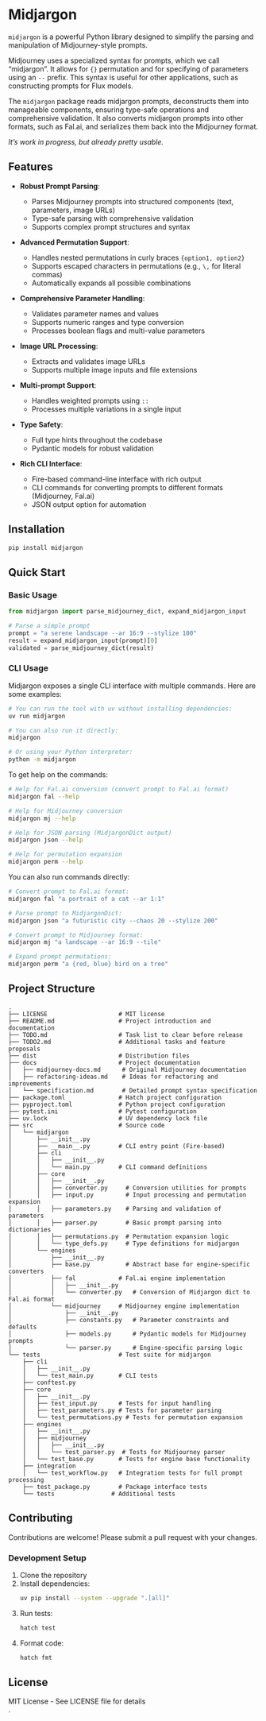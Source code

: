 # Midjargon

`midjargon` is a powerful Python library designed to simplify the parsing and manipulation of Midjourney-style prompts. 

Midjourney uses a specialized syntax for prompts, which we call “midjargon”. It allows for `{}` permutation and for specifying of parameters using an `--` prefix. This syntax is useful for other applications, such as constructing prompts for Flux models. 

The `midjargon` package reads midjargon prompts, deconstructs them into manageable components, ensuring type-safe operations and comprehensive validation. It also converts midjargon prompts into other formats, such as Fal.ai, and serializes them back into the Midjourney format.

_It’s work in progress, but already pretty usable._

## Features

- **Robust Prompt Parsing**:
  - Parses Midjourney prompts into structured components (text, parameters, image URLs)
  - Type-safe parsing with comprehensive validation
  - Supports complex prompt structures and syntax

- **Advanced Permutation Support**:
  - Handles nested permutations in curly braces `{option1, option2}`
  - Supports escaped characters in permutations (e.g., `\,` for literal commas)
  - Automatically expands all possible combinations

- **Comprehensive Parameter Handling**:
  - Validates parameter names and values
  - Supports numeric ranges and type conversion
  - Processes boolean flags and multi-value parameters

- **Image URL Processing**:
  - Extracts and validates image URLs
  - Supports multiple image inputs and file extensions

- **Multi-prompt Support**:
  - Handles weighted prompts using `::`
  - Processes multiple variations in a single input

- **Type Safety**:
  - Full type hints throughout the codebase
  - Pydantic models for robust validation

- **Rich CLI Interface**:
  - Fire-based command-line interface with rich output
  - CLI commands for converting prompts to different formats (Midjourney, Fal.ai)
  - JSON output option for automation

## Installation

```bash
pip install midjargon
```

## Quick Start

### Basic Usage

```python
from midjargon import parse_midjourney_dict, expand_midjargon_input

# Parse a simple prompt
prompt = "a serene landscape --ar 16:9 --stylize 100"
result = expand_midjargon_input(prompt)[0]
validated = parse_midjourney_dict(result)
```

### CLI Usage

Midjargon exposes a single CLI interface with multiple commands. Here are some examples:

```bash
# You can run the tool with uv without installing dependencies: 
uv run midjargon

# You can also run it directly: 
midjargon

# Or using your Python interpreter:
python -m midjargon
```

To get help on the commands: 

```bash
# Help for Fal.ai conversion (convert prompt to Fal.ai format)
midjargon fal --help

# Help for Midjourney conversion
midjargon mj --help

# Help for JSON parsing (MidjargonDict output)
midjargon json --help

# Help for permutation expansion
midjargon perm --help
```

You can also run commands directly:

```bash
# Convert prompt to Fal.ai format:
midjargon fal "a portrait of a cat --ar 1:1"

# Parse prompt to MidjargonDict:
midjargon json "a futuristic city --chaos 20 --stylize 200"

# Convert prompt to Midjourney format:
midjargon mj "a landscape --ar 16:9 --tile"

# Expand prompt permutations:
midjargon perm "a {red, blue} bird on a tree"
```

## Project Structure

```
.
├── LICENSE                    # MIT license
├── README.md                  # Project introduction and documentation
├── TODO.md                    # Task list to clear before release
├── TODO2.md                   # Additional tasks and feature proposals
├── dist                       # Distribution files
├── docs                       # Project documentation
│   ├── midjourney-docs.md      # Original Midjourney documentation
│   ├── refactoring-ideas.md    # Ideas for refactoring and improvements
│   └── specification.md        # Detailed prompt syntax specification
├── package.toml               # Hatch project configuration
├── pyproject.toml             # Python project configuration
├── pytest.ini                 # Pytest configuration
├── uv.lock                    # UV dependency lock file
├── src                        # Source code
│   └── midjargon
│       ├── __init__.py
│       ├── __main__.py        # CLI entry point (Fire-based)
│       ├── cli
│       │   ├── __init__.py
│       │   └── main.py        # CLI command definitions
│       ├── core
│       │   ├── __init__.py
│       │   ├── converter.py     # Conversion utilities for prompts
│       │   ├── input.py         # Input processing and permutation expansion
│       │   ├── parameters.py    # Parsing and validation of parameters
│       │   ├── parser.py        # Basic prompt parsing into dictionaries
│       │   ├── permutations.py  # Permutation expansion logic
│       │   └── type_defs.py     # Type definitions for midjargon
│       └── engines
│           ├── __init__.py
│           ├── base.py          # Abstract base for engine-specific converters
│           ├── fal            # Fal.ai engine implementation
│           │   ├── __init__.py
│           │   └── converter.py   # Conversion of Midjargon dict to Fal.ai format
│           └── midjourney     # Midjourney engine implementation
│               ├── __init__.py
│               ├── constants.py   # Parameter constraints and defaults
│               ├── models.py      # Pydantic models for Midjourney prompts
│               └── parser.py      # Engine-specific parsing logic
└── tests                      # Test suite for midjargon
    ├── cli
    │   ├── __init__.py
    │   └── test_main.py       # CLI tests
    ├── conftest.py
    ├── core
    │   ├── __init__.py
    │   ├── test_input.py      # Tests for input handling
    │   ├── test_parameters.py # Tests for parameter parsing
    │   └── test_permutations.py # Tests for permutation expansion
    ├── engines
    │   ├── __init__.py
    │   ├── midjourney
    │   │   ├── __init__.py
    │   │   └── test_parser.py  # Tests for Midjourney parser
    │   └── test_base.py       # Tests for engine base functionality
    ├── integration
    │   └── test_workflow.py   # Integration tests for full prompt processing
    ├── test_package.py        # Package interface tests
    └── tests                # Additional tests
```

## Contributing

Contributions are welcome! Please submit a pull request with your changes.

### Development Setup

1. Clone the repository
2. Install dependencies:
   ```bash
   uv pip install --system --upgrade ".[all]"
   ```
3. Run tests:
   ```bash
   hatch test
   ```
4. Format code:
   ```bash
   hatch fmt
   ```

## License

MIT License - See LICENSE file for details  
.
